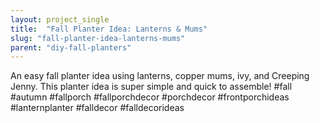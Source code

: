 ```yaml
---
layout: project_single
title:  "Fall Planter Idea: Lanterns & Mums"
slug: "fall-planter-idea-lanterns-mums"
parent: "diy-fall-planters"
---
```

An easy fall planter idea using lanterns, copper mums, ivy, and Creeping Jenny. This planter idea is super simple and quick to assemble! #fall #autumn #fallporch #fallporchdecor #porchdecor #frontporchideas #lanternplanter #falldecor #falldecorideas